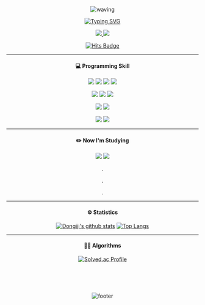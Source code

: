 <div align="center">
 
![waving](https://capsule-render.vercel.app/api?type=waving&color=gradient&text=🧑‍💻&desc=백엔드%20개발자를%20꿈꾸고%20있는%20차동준입니다.&fontColor=d6ace6&descAlign60&descAlignY=50)

[![Typing SVG](https://readme-typing-svg.herokuapp.com?font=Pacifico&color=%23909090&size=30&center=true&vCenter=true&height=150&lines=Hello+%E2%9C%8B+I'm+DongJoon)](https://git.io/typing-svg)


 
<a href="https://blog.naver.com/y2kdj9723"><img src="https://img.shields.io/badge/-My%20Blog-black?style=for-the-badge&logo=Naver"/> <a href="https://dongjji.notion.site/74a088f72e2447be8899f48603359a26"><img src="https://img.shields.io/badge/-Notion-black?style=for-the-badge&logo=Notion"/> 

[![Hits Badge](https://hits.seeyoufarm.com/api/count/incr/badge.svg?url=https%3A%2F%2Fgithub.com%2Fdongjji&count_bg=%23bcbcbc&title_bg=%23F4F557&icon=swift.svg&icon_color=%23bcbcbc&title=hits&edge_flat=false)](https://hits.seeyoufarm.com)

 <hr>
 
 #### 💻 Programming Skill
<p align="center">
 <img src="https://img.shields.io/badge/-Java-black?style=for-the-badge&logo=Java"/>
 <img src="https://img.shields.io/badge/-JavaScript-black?style=for-the-badge&logo=javascript"/>
 <img src="https://img.shields.io/badge/-TypeScript-black?style=for-the-badge&logo=typescript"/>
 <img src="https://img.shields.io/badge/-Python-black?style=for-the-badge&logo=python"/>
</p>
<p align="center">
 <img src="https://img.shields.io/badge/-Spring-black?style=for-the-badge&logo=Spring"/>
 <img src="https://img.shields.io/badge/-Node.js-black?style=for-the-badge&logo=Node.js"/>
 <img src="https://img.shields.io/badge/-NestJs-black?style=for-the-badge&logo=NestJs"/>
</p>
<p align="center">
 <img src="https://img.shields.io/badge/MongoDB-black?style=for-the-badge&logo=MongoDB"/>
 <img src="https://img.shields.io/badge/MySQL-black?style=for-the-badge&logo=MySQL"/>
</p>
<p align="center">
 <img src="https://img.shields.io/badge/-Git-black?style=for-the-badge&logo=git"/>
  <img src="https://img.shields.io/badge/-GitHub-black?style=for-the-badge&logo=GitHub"/>
</p>

 <hr>
 
 #### ✏️ Now I'm Studying
 <p align="center">
  <img src="https://img.shields.io/badge/-Docker-black?style=for-the-badge&logo=Docker"/>
  <img src="https://img.shields.io/badge/-Elasticsearch-black?style=for-the-badge&logo=Elasticsearch"/>
 </p>
 
 .
 
 .
 
 .
 
 <hr>
 
  #### ⚙️ Statistics
 
 [![Dongjji's github stats](https://github-readme-stats.vercel.app/api?username=dongjji&card_width=370)](https://github.com/anuraghazra/github-readme-stats)
 [![Top Langs](https://github-readme-stats.vercel.app/api/top-langs/?username=dongjji&layout=compact&hide=jupyter%20notebook&card_width=250)](https://github.com/dongjji/github-readme-stats)
 
 <hr>
 
 #### 👨‍🏫 Algorithms
 [![Solved.ac Profile](http://mazassumnida.wtf/api/v2/generate_badge?boj=y2kdj9723)](https://solved.ac/y2kdj9723/) 

<br><br><br>

![footer](https://capsule-render.vercel.app/api?type=wave&color=gradient&height=200&section=footer&text=감사합니다!&fontSize=30&fontColor=d6ace6)
 
</div>
